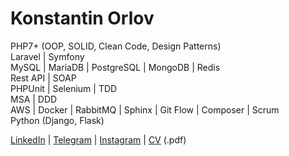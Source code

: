 # Konstantin Orlov
<p>
PHP7+ (OOP, SOLID, Clean Code, Design Patterns)<br>
Laravel | Symfony<br>
MySQL | MariaDB | PostgreSQL | MongoDB | Redis<br>
Rest API | SOAP<br>
PHPUnit | Selenium | TDD<br>
MSA | DDD<br>
AWS | Docker | RabbitMQ | Sphinx | Git Flow | Composer | Scrum<br>
Python (Django, Flask)
</p>

[LinkedIn](https://www.linkedin.com/in/orlovkn/) | 
[Telegram](https://t.me/orlovkn/) | 
[Instagram](https://www.instagram.com/orlovkn/) | 
[CV](https://orlovkn.com/konstantin-orlov-cv.pdf) (.pdf)
